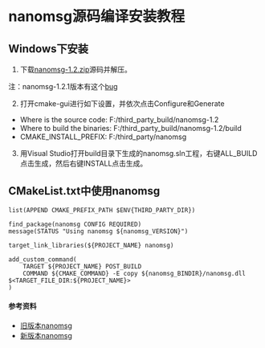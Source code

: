 # nanomsg源码编译安装教程

## Windows下安装

1. 下载[nanomsg-1.2.zip](https://github.com/nanomsg/nanomsg/releases)源码并解压。

注：nanomsg-1.2.1版本有这个[bug](https://github.com/nanomsg/nanomsg/issues/1111)

2. 打开cmake-gui进行如下设置，并依次点击Configure和Generate

- Where is the source code: F:/third_party_build/nanomsg-1.2
- Where to build the binaries: F:/third_party_build/nanomsg-1.2/build
- CMAKE_INSTALL_PREFIX: F:/third_party/nanomsg

3. 用Visual Studio打开build目录下生成的nanomsg.sln工程，右键ALL_BUILD点击生成，然后右键INSTALL点击生成。

## CMakeList.txt中使用nanomsg

```
list(APPEND CMAKE_PREFIX_PATH $ENV{THIRD_PARTY_DIR})

find_package(nanomsg CONFIG REQUIRED)
message(STATUS "Using nanomsg ${nanomsg_VERSION}")

target_link_libraries(${PROJECT_NAME} nanomsg)

add_custom_command(
    TARGET ${PROJECT_NAME} POST_BUILD
    COMMAND ${CMAKE_COMMAND} -E copy ${nanomsg_BINDIR}/nanomsg.dll $<TARGET_FILE_DIR:${PROJECT_NAME}>
)
```

#### 参考资料

- [旧版本nanomsg](https://github.com/nanomsg/nanomsg)
- [新版本nanomsg](https://github.com/nanomsg/nng)
